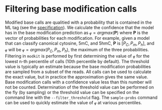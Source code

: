 # Filtering base modification calls

Modified base calls are qualitied with a probability that is contained in the ML tag (see the
[specification](https://samtools.github.io/hts-specs/SAMtags.pdf)). We calculate the confidence that the model
has in the base modification prediction as $`\mathcal{q} = argmax(\textbf{P})`$ where $`\textbf{P}`$ is the
vector of probabilities for each modification. For example, given a model that can classify canonical
cytosine, 5mC, and 5hmC, $`\textbf{P}`$ is $`[P_{C}, P_m, P_h]`$, and $`\mathcal{q}`$ will be $`\mathcal{q} =
argmax(P_{C}, P_m, P_h)`$, the maximum of the three probabilities.  Filtering in `modkit` is performed by
first determining the value of $`\mathcal{q}`$ for the lowest n-th percentile of calls (10th percentile by
default).  The threshold value is typically an estimate because the base modification probabilities are
sampled from a subset of the reads. All calls can be used to calculate the exact value, but in practice the
approximation gives the same value. Base modification calls with a confidence value less than this number will
not be counted.  Determination of the threshold value can be performed on the fly (by sampling) or the
threshold value can be specified on the command line with the `--filter_threshold` flag. The `sample-probs`
command can be used to quickly estimate the value of $`\mathcal{q}`$ at various percentiles.
